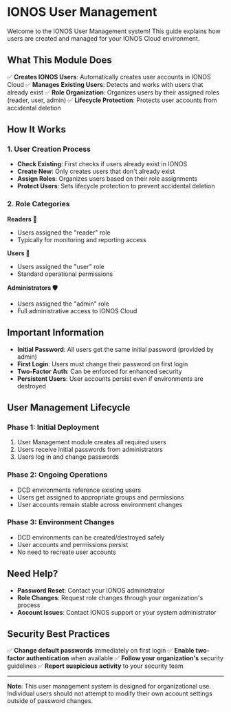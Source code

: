 # IONOS User Management

Welcome to the IONOS User Management system! This guide explains how users are created and managed for your IONOS Cloud environment.

## What This Module Does

✅ **Creates IONOS Users**: Automatically creates user accounts in IONOS Cloud
✅ **Manages Existing Users**: Detects and works with users that already exist
✅ **Role Organization**: Organizes users by their assigned roles (reader, user, admin)
✅ **Lifecycle Protection**: Protects user accounts from accidental deletion

## How It Works

### 1. User Creation Process
- **Check Existing**: First checks if users already exist in IONOS
- **Create New**: Only creates users that don't already exist
- **Assign Roles**: Organizes users based on their role assignments
- **Protect Users**: Sets lifecycle protection to prevent accidental deletion

### 2. Role Categories

**Readers 👀**
- Users assigned the "reader" role
- Typically for monitoring and reporting access

**Users 🔧**
- Users assigned the "user" role
- Standard operational permissions

**Administrators 🛡️**
- Users assigned the "admin" role
- Full administrative access to IONOS Cloud

## Important Information

- **Initial Password**: All users get the same initial password (provided by admin)
- **First Login**: Users must change their password on first login
- **Two-Factor Auth**: Can be enforced for enhanced security
- **Persistent Users**: User accounts persist even if environments are destroyed

## User Management Lifecycle

### Phase 1: Initial Deployment
1. User Management module creates all required users
2. Users receive initial passwords from administrators
3. Users log in and change passwords

### Phase 2: Ongoing Operations
- DCD environments reference existing users
- Users get assigned to appropriate groups and permissions
- User accounts remain stable across environment changes

### Phase 3: Environment Changes
- DCD environments can be created/destroyed safely
- User accounts and permissions persist
- No need to recreate user accounts

## Need Help?

- **Password Reset**: Contact your IONOS administrator
- **Role Changes**: Request role changes through your organization's process
- **Account Issues**: Contact IONOS support or your system administrator

## Security Best Practices

✅ **Change default passwords** immediately on first login
✅ **Enable two-factor authentication** when available
✅ **Follow your organization's** security guidelines
✅ **Report suspicious activity** to your security team

---

**Note**: This user management system is designed for organizational use. Individual users should not attempt to modify their own account settings outside of password changes.